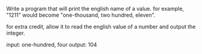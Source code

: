 <div class="md"><p>Write a program that will print the english name of a value. for example, "1211" would become "one-thousand, two hundred, eleven".</p>
<p>for extra credit, allow it to read the english value of a number and output the integer. </p>
<p>input: one-hundred, four
output: 104</p>
</div>
